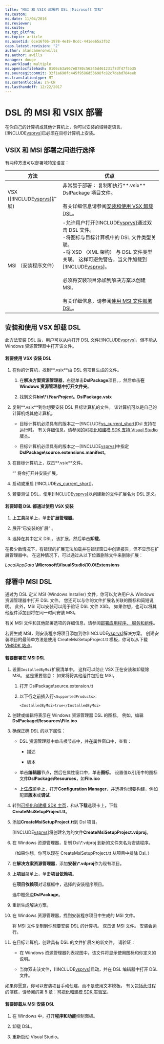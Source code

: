 ```yaml
---
title: "MSI 和 VSIX 部署的 DSL |Microsoft 文档"
ms.custom: 
ms.date: 11/04/2016
ms.reviewer: 
ms.suite: 
ms.tgt_pltfrm: 
ms.topic: article
ms.assetid: 6ce16f06-1978-4e19-8cdc-441ee65a3fb2
caps.latest.revision: "2"
author: alancameronwills
ms.author: awills
manager: douge
ms.workload: multiple
ms.openlocfilehash: 0106c63a967e8780c56245d461231f7df47f5b35
ms.sourcegitcommit: 32f1a690fc445f9586d53698fc82c7debd784eeb
ms.translationtype: MT
ms.contentlocale: zh-CN
ms.lasthandoff: 12/22/2017
---
```

# <a name="msi-and-vsix-deployment-of-a-dsl"></a>DSL 的 MSI 和 VSIX 部署
在你自己的计算机或其他计算机上，你可以安装的域特定语言。 [!INCLUDE[vsprvs](../code-quality/includes/vsprvs_md.md)]已必须在目标计算机上安装。  
  
##  <a name="which"></a>VSIX 和 MSI 部署之间进行选择  
 有两种方法可以部署域特定语言：  
  
|方法|优点|  
|------------|--------------|  
|VSX ([!INCLUDE[vsprvs](../code-quality/includes/vsprvs_md.md)]扩展)|非常易于部署： 复制和执行**.vsix** DslPackage 项目文件。<br /><br /> 有关详细信息请参阅[安装和使用 VSX 卸载 DSL](#Installing)。|  
|MSI （安装程序文件）|-允许用户打开[!INCLUDE[vsprvs](../code-quality/includes/vsprvs_md.md)]通过双击 DSL 文件。<br />-将图标与目标计算机中的 DSL 文件类型关联。<br />-将 XSD （XML 架构） 与 DSL 文件类型关联。 这样可避免警告，当文件加载到[!INCLUDE[vsprvs](../code-quality/includes/vsprvs_md.md)]。<br /><br /> 必须将安装项目添加到解决方案以创建 MSI。<br /><br /> 有关详细信息，请参阅[使用 MSI 文件部署 DSL](#msi)。|  
  
##  <a name="Installing"></a>安装和使用 VSX 卸载 DSL  
 此方法安装 DSL 后，用户可以从内打开 DSL 文件[!INCLUDE[vsprvs](../code-quality/includes/vsprvs_md.md)]，但不能从 Windows 资源管理器中打开该文件。  
  
#### <a name="to-install-a-dsl-by-using-the-vsx"></a>若要使用 VSX 安装 DSL  
  
1.  在你的计算机，找到**.vsix**由 DSL 包项目生成的文件。  
  
    1.  在**解决方案资源管理器**，右键单击**DslPackage**项目，，然后单击**在 Windows 资源管理器中打开文件夹**。  
  
    2.  找到文件**bin\\\*\\***YourProject***。DslPackage.vsix**  
  
2.  复制**.vsix**到你想要安装 DSL 目标计算机的文件。 该计算机可以是自己的计算机或其他计算机。  
  
    -   目标计算机必须具有的版本之一[!INCLUDE[vs_current_short](../code-quality/includes/vs_current_short_md.md)]Dsl 支持在运行时。 有关详细信息，请参阅[的可视化和建模 SDK 支持 Visual Studio 版本](../modeling/supported-visual-studio-editions-for-visualization-amp-modeling-sdk.md)。  
  
    -   目标计算机必须具有的版本之一[!INCLUDE[vsprvs](../code-quality/includes/vsprvs_md.md)]中指定**DslPackage\source.extensions.manifest**。  
  
3.  在目标计算机上，双击**.vsix**文件。  
  
     “” 将会打开并安装扩展。  
  
4.  启动或重启 [!INCLUDE[vs_current_short](../code-quality/includes/vs_current_short_md.md)]。  
  
5.  若要测试 DSL，使用[!INCLUDE[vsprvs](../code-quality/includes/vsprvs_md.md)]以创建新的文件扩展名为 DSL 定义。  
  
#### <a name="to-uninstall-a-dsl-that-was-installed-by-using-vsx"></a>若要卸载 DSL 都通过使用 VSX 安装  
  
1.  上**工具**菜单上，单击**扩展管理器**。  
  
2.  展开“已安装的扩展” 。  
  
3.  选择在其中定义 DSL，该扩展，然后单击**卸载**。  
  
 在极少数情况下，有错误的扩展无法加载并在错误窗口中创建报告，但不显示在扩展管理器中。 在这种情况下，可以通过从以下位置删除文件来删除扩展：  
  
 *LocalAppData* **\Microsoft\VisualStudio\10.0\Extensions**  
  
##  <a name="msi"></a>部署中 MSI DSL  
 通过为 DSL 定义 MSI (Windows Installer) 文件，你可以允许用户从 Windows 资源管理器中打开 DSL 文件。 您还可以与你的文件扩展名关联的图标和简短说明。 此外，MSI 可以安装可以用于验证 DSL 文件 XSD。 如果你想，也可以将其他组件添加到将在同一时间安装 MSI。  
  
 有关 MSI 文件和其他部署选项的详细信息，请参阅[部署应用程序、 服务和组件](../deployment/deploying-applications-services-and-components.md)。  
  
 若要生成 MSI，则安装程序将项目添加到你[!INCLUDE[vsprvs](../code-quality/includes/vsprvs_md.md)]解决方案。 创建安装项目的最简单方法是使用 CreateMsiSetupProject.tt 模板，你可以从下载[VMSDK 站点](http://go.microsoft.com/fwlink/?LinkID=186128)。  
  
#### <a name="to-deploy-a-dsl-in-an-msi"></a>若要部署在 MSI DSL  
  
1.  设置`InstalledByMsi`扩展清单中。 这样可以防止 VSX 正在安装和卸载除 MSI。 这是重要信息： 如果将将其他组件包括在 MSI。  
  
    1.  打开 DslPackage\source.extension.tt  
  
    2.  以下行之前插入行`<SupportedProducts>`:  
  
        ```  
        <InstalledByMsi>true</InstalledByMsi>  
        ```  
  
2.  创建或编辑将表示在 Windows 资源管理器 DSL 的图标。 例如，编辑**DslPackage\Resources\File.ico**  
  
3.  确保正确 DSL 的以下属性：  
  
    -   DSL 资源管理器中单击根节点中，并在属性窗口中，查看：  
  
        -   描述  
  
        -   版本  
  
    -   单击**编辑器**节点，然后在属性窗口中，单击**图标**。 设置值以引用中的图标文件**DslPackage\Resources**，如**File.ico**  
  
    -   上**生成**菜单上，打开**Configuration Manager**，并选择你想要构建，例如配置**版本**或**调试**.  
  
4.  转到[可视化和建模 SDK 主页](http://go.microsoft.com/fwlink/?LinkID=186128)，和从**下载**选项卡上，下载**CreateMsiSetupProject.tt**。  
  
5.  添加**CreateMsiSetupProject.tt**到 Dsl 项目。  
  
     [!INCLUDE[vsprvs](../code-quality/includes/vsprvs_md.md)]将创建名为的文件**CreateMsiSetupProject.vdproj**。  
  
6.  在 Windows 资源管理器，复制 Dsl\\*.vdproj 到新的文件夹名为安装程序。  
  
     （如果你想，你可以现在 CreateMsiSetupProject.tt 从项目中排除 Dsl。）  
  
7.  在**解决方案资源管理器**，添加**安装\\\*.vdproj**作为现有项目。  
  
8.  上**项目**菜单上，单击**项目依赖项**。  
  
     在**项目依赖项**对话框框中，选择的安装程序项目。  
  
     选中框旁边**DslPackage**。  
  
9. 重新生成解决方案。  
  
10. 在 Windows 资源管理器，找到安装程序项目中生成的 MSI 文件。  
  
     将 MSI 文件复制到你想要安装 DSL 的计算机。 双击该 MSI 文件。 安装会运行。  
  
11. 在目标计算机，创建具有 DSL 的文件扩展名的新文件。 请验证：  
  
    -   在 Windows 资源管理器列表视图中，该文件将显示使用图标和你定义的说明。  
  
    -   当你双击该文件，[!INCLUDE[vsprvs](../code-quality/includes/vsprvs_md.md)]启动，并在 DSL 编辑器中打开 DSL 文件。  
  
 如果你愿意，你可以安装项目手动创建，而不是使用文本模板。 有关包括此过程的演练，请参阅的第 5 章：[可视化和建模 SDK 实验室](http://go.microsoft.com/fwlink/?LinkId=208878)。  
  
#### <a name="to-uninstall-a-dsl-that-was-installed-from-an-msi"></a>若要卸载从 MSI 安装 DSL  
  
1.  在 Windows 中，打开**程序和功能**控制面板。  
  
2.  卸载 DSL。  
  
3.  重新启动 Visual Studio。